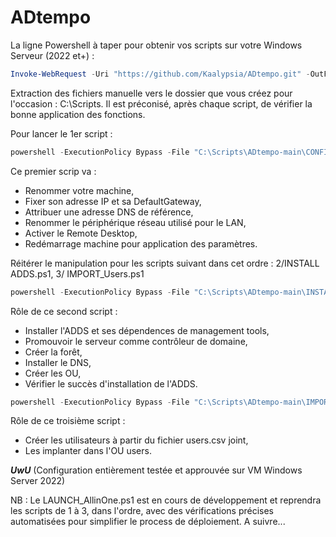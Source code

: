 # ADtempo

La ligne Powershell à taper pour obtenir vos scripts sur votre Windows Serveur (2022 et+) :

```powershell
Invoke-WebRequest -Uri "https://github.com/Kaalypsia/ADtempo.git" -OutFile "$env:USERPROFILE\Downloads\main.zip"
```

Extraction des fichiers manuelle vers le dossier que vous créez pour l'occasion : C:\Scripts.
Il est préconisé, après chaque script, de vérifier la bonne application des fonctions.

Pour lancer le 1er script :
```powershell
powershell -ExecutionPolicy Bypass -File "C:\Scripts\ADtempo-main\CONFIG_Machine.ps1"
```
Ce premier scrip va :
- Renommer votre machine,
- Fixer son adresse IP et sa DefaultGateway,
- Attribuer une adresse DNS de référence,
- Renommer le périphérique réseau utilisé pour le LAN,
- Activer le Remote Desktop,
- Redémarrage machine pour application des paramètres.

Réitérer le manipulation pour les scripts suivant dans cet ordre :
2/INSTALL ADDS.ps1, 3/ IMPORT_Users.ps1
```powershell
powershell -ExecutionPolicy Bypass -File "C:\Scripts\ADtempo-main\INSTALL_ADDS.ps1"
```

Rôle de ce second script :
- Installer l'ADDS et ses dépendences de management tools,
- Promouvoir le serveur comme contrôleur de domaine,
- Créer la forêt,
- Installer le DNS,
- Créer les OU,
- Vérifier le succès d'installation de l'ADDS.

```powershell
powershell -ExecutionPolicy Bypass -File "C:\Scripts\ADtempo-main\IMPORT_Users.ps1"
```
Rôle de ce troisième script :
- Créer les utilisateurs à partir du fichier users.csv joint,
- Les implanter dans l'OU users.

*******UwU*******
(Configuration entièrement testée et approuvée sur VM Windows Server 2022)

NB : Le LAUNCH_AllinOne.ps1 est en cours de développement et reprendra les scripts de 1 à 3, dans l'ordre, avec des vérifications précises automatisées pour simplifier le process de déploiement. A suivre...